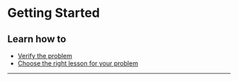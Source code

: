 # Getting Started

## Learn how to


- [Verify the problem](en/topics/practice-1-emergencies/0-getting-started/3-1-learn.md)
- [Choose the right lesson for your problem](en/topics/practice-1-emergencies/0-getting-started/3-2-learn.md)

***